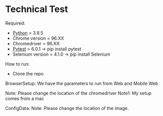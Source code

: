 # Technical Test

Required:
- [Python](https://www.python.org/) > 3.8.5
- Chrome version = 96.XX
- Chromedriver        = 96.XX
- [Pytest](https://docs.pytest.org/en/stable/)  > 6.0.1     -> pip install pytest
- Selenium version    = 4.1.0  -> pip install Selenium

How to run:
- Clone the repo

BrowserSetup:
We have the parameters to run from Web and Mobile Web

Note: Please change the location of the chromedriver
Note1: My setup comes from a mac

ConfigData:
Note: Please change the location of the image.
